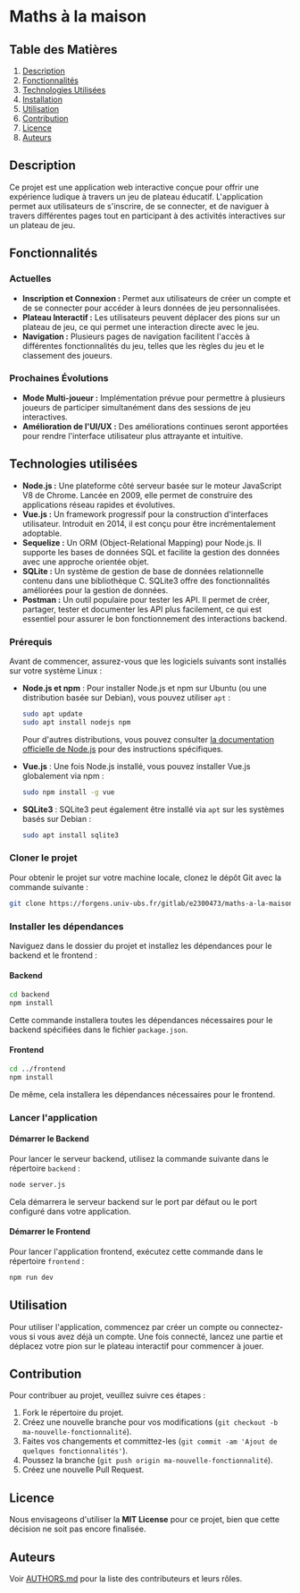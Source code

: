 # Maths à la maison

## Table des Matières
1. [Description](#description)
2. [Fonctionnalités](#fonctionnalités)
3. [Technologies Utilisées](#technologies-utilisées)
4. [Installation](#installation)
5. [Utilisation](#utilisation)
6. [Contribution](#contribution)
7. [Licence](#licence)
8. [Auteurs](#auteurs)

## Description
Ce projet est une application web interactive conçue pour offrir une expérience ludique à travers un jeu de plateau éducatif. L'application permet aux utilisateurs de s'inscrire, de se connecter, et de naviguer à travers différentes pages tout en participant à des activités interactives sur un plateau de jeu.

## Fonctionnalités
### Actuelles
- **Inscription et Connexion :** Permet aux utilisateurs de créer un compte et de se connecter pour accéder à leurs données de jeu personnalisées.
- **Plateau Interactif :** Les utilisateurs peuvent déplacer des pions sur un plateau de jeu, ce qui permet une interaction directe avec le jeu.
- **Navigation :** Plusieurs pages de navigation facilitent l'accès à différentes fonctionnalités du jeu, telles que les règles du jeu et le classement des joueurs.

### Prochaines Évolutions
- **Mode Multi-joueur :** Implémentation prévue pour permettre à plusieurs joueurs de participer simultanément dans des sessions de jeu interactives.
- **Amélioration de l'UI/UX :** Des améliorations continues seront apportées pour rendre l'interface utilisateur plus attrayante et intuitive.

## Technologies utilisées
- **Node.js :** Une plateforme côté serveur basée sur le moteur JavaScript V8 de Chrome. Lancée en 2009, elle permet de construire des applications réseau rapides et évolutives.
- **Vue.js :** Un framework progressif pour la construction d'interfaces utilisateur. Introduit en 2014, il est conçu pour être incrémentalement adoptable.
- **Sequelize :** Un ORM (Object-Relational Mapping) pour Node.js. Il supporte les bases de données SQL et facilite la gestion des données avec une approche orientée objet.
- **SQLite :** Un système de gestion de base de données relationnelle contenu dans une bibliothèque C. SQLite3 offre des fonctionnalités améliorées pour la gestion de données.
- **Postman :** Un outil populaire pour tester les API. Il permet de créer, partager, tester et documenter les API plus facilement, ce qui est essentiel pour assurer le bon fonctionnement des interactions backend.

### Prérequis
Avant de commencer, assurez-vous que les logiciels suivants sont installés sur votre système Linux :

- **Node.js et npm** :
  Pour installer Node.js et npm sur Ubuntu (ou une distribution basée sur Debian), vous pouvez utiliser `apt` :
  ```bash
  sudo apt update
  sudo apt install nodejs npm
  ```
  Pour d'autres distributions, vous pouvez consulter [la documentation officielle de Node.js](https://nodejs.org/en/download/package-manager/) pour des instructions spécifiques.

- **Vue.js** :
  Une fois Node.js installé, vous pouvez installer Vue.js globalement via npm :
  ```bash
  sudo npm install -g vue
  ```

- **SQLite3** :
  SQLite3 peut également être installé via `apt` sur les systèmes basés sur Debian :
  ```bash
  sudo apt install sqlite3
  ```

### Cloner le projet
Pour obtenir le projet sur votre machine locale, clonez le dépôt Git avec la commande suivante :
```bash
git clone https://forgens.univ-ubs.fr/gitlab/e2300473/maths-a-la-maison-b
```
### Installer les dépendances
Naviguez dans le dossier du projet et installez les dépendances pour le backend et le frontend :

#### Backend
```bash
cd backend
npm install
```
Cette commande installera toutes les dépendances nécessaires pour le backend spécifiées dans le fichier `package.json`.

#### Frontend
```bash
cd ../frontend
npm install
```
De même, cela installera les dépendances nécessaires pour le frontend.

### Lancer l'application

#### Démarrer le Backend
Pour lancer le serveur backend, utilisez la commande suivante dans le répertoire `backend` :
```bash
node server.js
```
Cela démarrera le serveur backend sur le port par défaut ou le port configuré dans votre application.

#### Démarrer le Frontend
Pour lancer l'application frontend, exécutez cette commande dans le répertoire `frontend` :
```bash
npm run dev
```

## Utilisation
Pour utiliser l'application, commencez par créer un compte ou connectez-vous si vous avez déjà un compte. Une fois connecté, lancez une partie et déplacez votre pion sur le plateau interactif pour commencer à jouer.

## Contribution
Pour contribuer au projet, veuillez suivre ces étapes :
1. Fork le répertoire du projet.
2. Créez une nouvelle branche pour vos modifications (`git checkout -b ma-nouvelle-fonctionnalité`).
3. Faites vos changements et committez-les (`git commit -am 'Ajout de quelques fonctionnalités'`).
4. Poussez la branche (`git push origin ma-nouvelle-fonctionnalité`).
5. Créez une nouvelle Pull Request.

## Licence
Nous envisageons d'utiliser la **MIT License** pour ce projet, bien que cette décision ne soit pas encore finalisée.

## Auteurs
Voir [AUTHORS.md](AUTHORS.md) pour la liste des contributeurs et leurs rôles.